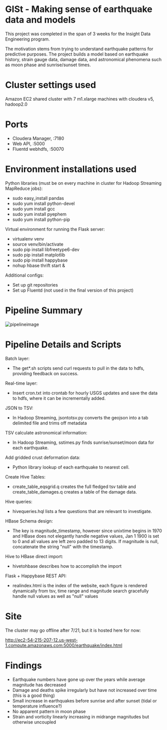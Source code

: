 GISt - Making sense of earthquake data and models
==========
This project was completed in the span of 3 weeks for the Insight Data Engineering program.

The motivation stems from trying to understand earthquake patterns for predictive purposes.  The project builds a model based on earthquake history, strain gauge data, damage data, and astronomical phenomena such as moon phase and sunrise/sunset times.

Cluster settings used
==========
Amazon EC2 shared cluster with 7 m1.xlarge machines with cloudera v5, hadoop2.0

Ports
==========
* Cloudera Manager, :7180
* Web API, :5000
* Fluentd webhdfs, :50070

Environment installations used
==========
Python libraries (must be on every machine in cluster for Hadoop Streaming MapReduce jobs):
* sudo easy_install pandas
* sudo yum install python-devel
* sudo yum install gcc
* sudo yum install pyephem
* sudo yum install python-pip

Virtual environment for running the Flask server:
* virtualenv venv
* source venv/bin/activate
* sudo pip install libfreetype6-dev
* sudo pip install matplotlib
* sudo pip install happybase
* nohup hbase thrift start &

Additional configs:
* Set up git repositories
* Set up Fluentd (not used in the final version of this project)

Pipeline Summary
===========
![pipelineimage](https://cloud.githubusercontent.com/assets/7133238/3548829/61544364-08b9-11e4-8a65-329cc85ab714.png)

Pipeline Details and Scripts
===========
Batch layer:
* The get*.sh scripts send curl requests to pull in the data to hdfs, providing feedback on success.

Real-time layer:
* Insert cron.txt into crontab for hourly USGS updates and save the data to hdfs, where it can be incrementally added.

JSON to TSV:
* In Hadoop Streaming, jsontotsv.py converts the geojson into a tab delimited file and trims off metadata

TSV calculate astronomical information:
* In Hadoop Streaming, sstimes.py finds sunrise/sunset/moon data for each earthquake.

Add gridded crust deformation data:
* Python library lookup of each earthquake to nearest cell.

Create Hive Tables:
* create_table_eqsgrid.q creates the full fledged tsv table and create_table_damages.q creates a table of the damage data.

Hive queries:
* hivequeries.hql lists a few questions that are relevant to investigate.

HBase Schema design:
* The key is magnitude_timestamp, however since unixtime begins in 1970 and HBase does not elegantly handle negative values, Jan 1 1900 is set to 0 and all values are left zero padded to 13 digits.  If magnitude is null, concatenate the string "null" with the timestamp.

Hive to HBase direct import:
* hivetohbase describes how to accomplish the import

Flask + Happybase REST API:
* realindex.html is the index of the website, each figure is rendered dynamically from tsv, time range and magnitude search gracefully handle null values as well as "null" values

Site
===========
The cluster may go offline after 7/21, but it is hosted here for now:

http://ec2-54-215-207-12.us-west-1.compute.amazonaws.com:5000/earthquake/index.html

Findings
===========
* Earthquake numbers have gone up over the years while average magnitude has decreased
* Damage and deaths spike irregularly but have not increased over time (this is a good thing)
* Small increase in earthquakes before sunrise and after sunset (tidal or temperature influence?)
* No apparent pattern in moon phase
* Strain and vorticity linearly increasing in midrange magnitudes but otherwise uncoupled
